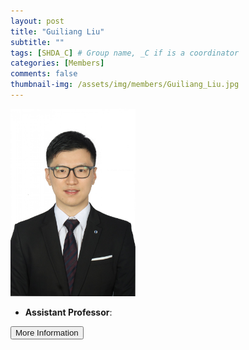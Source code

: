 ```yaml
---
layout: post
title: "Guiliang Liu"
subtitle: ""
tags: [SHDA_C] # Group name, _C if is a coordinator
categories: [Members]
comments: false
thumbnail-img: /assets/img/members/Guiliang_Liu.jpg
---
```


<!-- photo -->
<!-- size: 200px width use html-->
<img
    src="../../assets/img/members/Guiliang_Liu.jpg"
    alt="Guiliang Liu"
    style="width: 200px; align: left;"
/>

<!-- bio -->
- **Assistant Professor**:

<p>
    <button class="button">
    <a
        href="https://sds.cuhk.edu.cn/en/teacher/630"
        style="text-decoration: none"
        >More Information</a
    >
    </button>
</p>